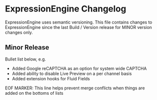# ExpressionEngine Changelog

ExpressionEngine uses semantic versioning. This file contains changes to ExpressionEngine since the last Build / Version release for MINOR version changes only.

## Minor Release

Bullet list below, e.g.
   - Added Google reCAPTCHA as an option for system wide CAPTCHA
   - Added ability to disable Live Preview on a per channel basis
   - Added extension hooks for Fluid Fields


EOF MARKER: This line helps prevent merge conflicts when things are
added on the bottoms of lists

